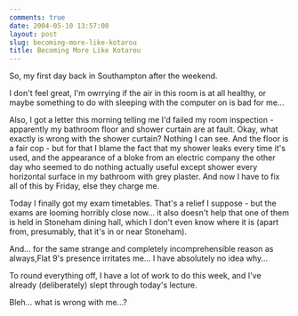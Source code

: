 ```yaml
---
comments: true
date: 2004-05-10 13:57:00
layout: post
slug: becoming-more-like-kotarou
title: Becoming More Like Kotarou
---
```


So, my first day back in Southampton after the weekend.  

I don't feel great, I'm owrrying if the air in this room is at all healthy, or maybe something to do with sleeping with the computer on is bad for me...  

Also, I got a letter this morning telling me I'd failed my room inspection - apparently my bathroom floor and shower curtain are at fault.  Okay, what exactly is wrong with the shower curtain?  Nothing I can see.  And the floor is a fair cop - but for that I blame the fact that my shower leaks every time it's used, and the appearance of a bloke from an electric company the other day who seemed to do nothing actually useful except shower every horizontal surface in my bathroom with grey plaster.  And now I have to fix all of this by Friday, else they charge me.  

Today I finally got my exam timetables.  That's a relief I suppose - but the exams are looming horribly close now... it also doesn't help that one of them is held in Stoneham dining hall, which I don't even know where it is (apart from, presumably, that it's in or near Stoneham).  

And... for the same strange and completely incomprehensible reason as always,Flat 9's presence irritates me... I have absolutely no idea why...  

To round everything off, I have a lot of work to do this week, and I've already (deliberately) slept through today's lecture.  

Bleh... what is wrong with me...?
